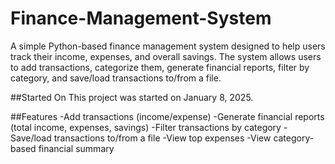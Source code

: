 # Finance-Management-System
A simple Python-based finance management system designed to help users track their income, expenses, and overall savings. The system allows users to add transactions, categorize them, generate financial reports, filter by category, and save/load transactions to/from a file.

##Started On
This project was started on January  8, 2025.

##Features
-Add transactions (income/expense)
-Generate financial reports (total income, expenses, savings)
-Filter transactions by category
-Save/load transactions to/from a file
-View top expenses
-View category-based financial summary
